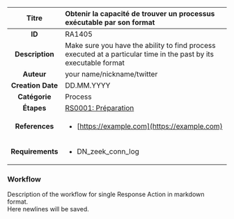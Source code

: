 | Titre                       | Obtenir la capacité de trouver un processus exécutable par son format         |
|:---------------------------:|:--------------------|
| **ID**                      | RA1405            |
| **Description**             | Make sure you have the ability to find process executed at a particular time in the past by its executable format   |
| **Auteur**                  | your name/nickname/twitter        |
| **Creation Date**           | DD.MM.YYYY |
| **Catégorie**                | Process      |
| **Étapes**                   |[RS0001: Préparation](../Response_Stages/RS0001.md)| 
| **References** |<ul><li>[https://example.com](https://example.com)</li></ul>|
| **Requirements** |<ul><li>DN_zeek_conn_log</li></ul>|

### Workflow

Description of the workflow for single Response Action in markdown format.  
Here newlines will be saved.
